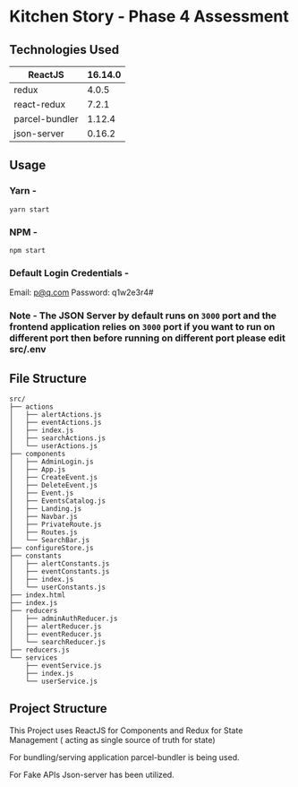 # Kitchen Story  - Phase 4 Assessment

## Technologies Used
| ReactJS | 16.14.0 |
| ------ | ------- |
| redux | 4.0.5 | 
| react-redux | 7.2.1 |
| parcel-bundler | 1.12.4 |
| json-server | 0.16.2 |


## Usage 
### Yarn -
```
yarn start
```

### NPM - 
```
npm start
```

### Default Login Credentials - 
Email: p@q.com
Password: q1w2e3r4#

### Note - The JSON Server by default runs on `3000` port and the frontend application relies on `3000` port if you want to run on different port then before running on different port please edit src/.env



## File Structure

```
src/
├── actions
│   ├── alertActions.js
│   ├── eventActions.js
│   ├── index.js
│   ├── searchActions.js
│   └── userActions.js
├── components
│   ├── AdminLogin.js
│   ├── App.js
│   ├── CreateEvent.js
│   ├── DeleteEvent.js
│   ├── Event.js
│   ├── EventsCatalog.js
│   ├── Landing.js
│   ├── Navbar.js
│   ├── PrivateRoute.js
│   ├── Routes.js
│   └── SearchBar.js
├── configureStore.js
├── constants
│   ├── alertConstants.js
│   ├── eventConstants.js
│   ├── index.js
│   └── userConstants.js
├── index.html
├── index.js
├── reducers
│   ├── adminAuthReducer.js
│   ├── alertReducer.js
│   ├── eventReducer.js
│   └── searchReducer.js
├── reducers.js
└── services
    ├── eventService.js
    ├── index.js
    └── userService.js
```


## Project Structure

This Project uses ReactJS for Components and Redux for State Management ( acting as single source of truth for state)

For bundling/serving application parcel-bundler is being used.

For Fake APIs Json-server has been utilized.
